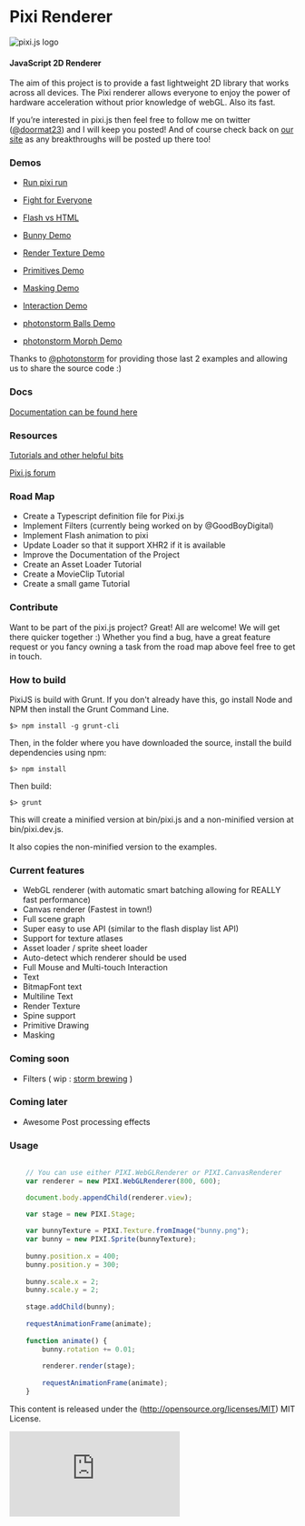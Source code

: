 Pixi Renderer
=============

![pixi.js logo](http://www.goodboydigital.com/pixijs/logo_small.png)

#### JavaScript 2D Renderer ####

The aim of this project is to provide a fast lightweight 2D library that works
across all devices. The Pixi renderer allows everyone to enjoy the power of
hardware acceleration without prior knowledge of webGL. Also its fast.

If you’re interested in pixi.js then feel free to follow me on twitter
([@doormat23](https://twitter.com/doormat23)) and I will keep you posted!  And
of course check back on [our site](<http://www.goodboydigital.com/blog/>) as
any breakthroughs will be posted up there too!

### Demos ###

- [Run pixi run](<http://www.goodboydigital.com/runpixierun/>)

- [Fight for Everyone](<http://www.theleisuresociety.co.uk/fightforeveryone>)

- [Flash vs HTML](<http://flashvhtml.com>)

- [Bunny Demo](<http://www.goodboydigital.com/pixijs/bunnymark>)

- [Render Texture Demo](<http://www.goodboydigital.com/pixijs/examples/11/>)

- [Primitives Demo](<http://www.goodboydigital.com/pixijs/examples/13/>)

- [Masking Demo](<http://www.goodboydigital.com/pixijs/examples/14/>)

- [Interaction Demo](<http://www.goodboydigital.com/pixijs/examples/6/>)

- [photonstorm Balls Demo](<http://gametest.mobi/pixi/balls/>)

- [photonstorm Morph Demo](<http://gametest.mobi/pixi/morph/>)

Thanks to [@photonstorm](https://twitter.com/photonstorm) for providing those
last 2 examples and allowing us to share the source code :)

### Docs ###

[Documentation can be found here](<http://www.goodboydigital.com/pixijs/docs/>)

### Resources ###

[Tutorials and other helpful bits](<https://github.com/GoodBoyDigital/pixi.js/wiki/Resources>)

[Pixi.js forum](<http://www.html5gamedevs.com/forum/15-pixijs/>)


### Road Map ###

* Create a Typescript definition file for Pixi.js
* Implement Filters (currently being worked on by @GoodBoyDigital)
* Implement Flash animation to pixi
* Update Loader so that it support XHR2 if it is available
* Improve the Documentation of the Project
* Create an Asset Loader Tutorial
* Create a MovieClip Tutorial
* Create a small game Tutorial

### Contribute ###

Want to be part of the pixi.js project? Great! All are welcome! We will get there quicker together :)
Whether you find a bug, have a great feature request or you fancy owning a task from the road map above feel free to get in touch.

### How to build ###

PixiJS is build with Grunt. If you don't already have this, go install Node and NPM then install the Grunt Command Line.

```
$> npm install -g grunt-cli
```

Then, in the folder where you have downloaded the source, install the build dependencies using npm:

```
$> npm install
```

Then build:

```
$> grunt
```

This will create a minified version at bin/pixi.js and a non-minified version at bin/pixi.dev.js.

It also copies the non-minified version to the examples. 

### Current features ###

- WebGL renderer (with automatic smart batching allowing for REALLY fast performance) 
- Canvas renderer (Fastest in town!)
- Full scene graph 
- Super easy to use API (similar to the flash display list API) 
- Support for texture atlases 
- Asset loader / sprite sheet loader 
- Auto-detect which renderer should be used
- Full Mouse and Multi-touch Interaction
- Text
- BitmapFont text
- Multiline Text
- Render Texture
- Spine support
- Primitive Drawing
- Masking

### Coming soon ###

- Filters ( wip : [storm brewing](<http://www.goodboydigital.com/pixijs/storm/>) )


### Coming later ###

- Awesome Post processing effects

### Usage ###

```javascript
	
	// You can use either PIXI.WebGLRenderer or PIXI.CanvasRenderer
	var renderer = new PIXI.WebGLRenderer(800, 600); 

	document.body.appendChild(renderer.view);
	
	var stage = new PIXI.Stage;

	var bunnyTexture = PIXI.Texture.fromImage("bunny.png");
	var bunny = new PIXI.Sprite(bunnyTexture);
	
	bunny.position.x = 400;
	bunny.position.y = 300;
	
	bunny.scale.x = 2;
	bunny.scale.y = 2;
	
	stage.addChild(bunny);
	
	requestAnimationFrame(animate);
	
	function animate() {
		bunny.rotation += 0.01;
		
		renderer.render(stage);
		
		requestAnimationFrame(animate);
	}
```

This content is released under the (http://opensource.org/licenses/MIT) MIT License.

[![Analytics](https://ga-beacon.appspot.com/UA-39213431-2/GoodBoyDigital/pixi.js)](https://github.com/igrigorik/ga-beacon)
